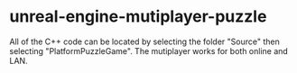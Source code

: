 # unreal-engine-mutiplayer-puzzle
All of the C++ code can be located by selecting the folder "Source" then selecting "PlatformPuzzleGame". The mutiplayer works for both online and LAN. 

